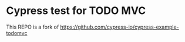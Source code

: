# Cypress test for TODO MVC

This REPO is a fork of https://github.com/cypress-io/cypress-example-todomvc
